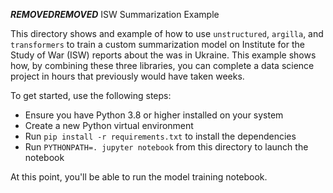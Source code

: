 ***REMOVED******REMOVED*** ISW Summarization Example

This directory shows and example of how to use `unstructured`, `argilla`, and `transformers`
to train a custom summarization model on Institute for the Study of War (ISW) reports
about the was in Ukraine. This example shows how, by combining these three libraries, you can
complete a data science project in hours that previously would have taken weeks.

To get started, use the following steps:

- Ensure you have Python 3.8 or higher installed on your system
- Create a new Python virtual environment
- Run `pip install -r requirements.txt` to install the dependencies
- Run `PYTHONPATH=. jupyter notebook` from this directory to launch the notebook

At this point, you'll be able to run the model training notebook.
